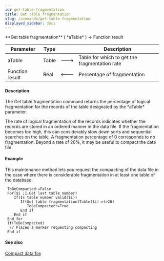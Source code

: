 ```yaml
---
id: get-table-fragmentation
title: Get table fragmentation
slug: /commands/get-table-fragmentation
displayed_sidebar: docs
---
```


<!--REF #_command_.Get table fragmentation.Syntax-->**Get table fragmentation** ( *aTable* ) -> Function result<!-- END REF-->
<!--REF #_command_.Get table fragmentation.Params-->
| Parameter | Type |  | Description |
| --- | --- | --- | --- |
| aTable | Table | &#x1F852; | Table for which to get the fragmentation rate |
| Function result | Real | &#x1F850; | Percentage of fragmentation |

<!-- END REF-->

#### Description 

<!--REF #_command_.Get table fragmentation.Summary-->The Get table fragmentation command returns the percentage of logical fragmentation for the records of the table designated by the *aTable* parameter.<!-- END REF--> 

The rate of logical fragmentation of the records indicates whether the records are stored in an ordered manner in the data file. If the fragmentation becomes too high, this can considerably slow down sorts and sequential searches on the table. A fragmentation percentage of 0 corresponds to no fragmentation. Beyond a rate of 20%, it may be useful to compact the data file. 

#### Example 

This maintenance method lets you request the compacting of the data file in the case where there is considerable fragmentation in at least one table of the database:

```4d
 ToBeCompacted:=False
 For($i ;1;Get last table number)
    If(Is table number valid($i))
       If(Get table fragmentation(Table($i)->)>20)
          ToBeCompacted:=True
       End if
    End if
 End for
 If(ToBeCompacted)
  // Places a marker requesting compacting
 End if
```

#### See also 

[Compact data file](compact-data-file.md)  